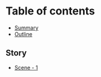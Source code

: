 # Table of contents

* [Summary](README.md)
* [Outline](outline.md)

## Story

* [Scene - 1](story/scene-1.md)
